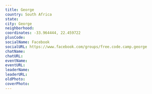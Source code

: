 ```yaml
---
title: George
country: South Africa
state: 
city: George
neighborhood: 
coordinates: -33.964444, 22.459722
plusCode:
socialName: Facebook
socialURL: https://www.facebook.com/groups/free.code.camp.george
chatName:
chatURL:
eventName:
eventURL:
leaderName:
leaderURL:
oldPhoto: 
coverPhoto:
---
```

